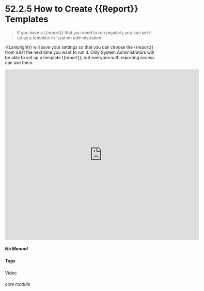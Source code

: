 # 52.2.5 How to Create {{Report}} Templates

> If you have a {{report}} that you need to run regularly you can set it up as a template in 'system administration' 

{{Lamplight}} will save your settings so that you can choose the {{report}} from a list the next time you want to run it. Only System Administrators will be able to set up a template {{report}}, but everyone with reporting access can use them.

<iframe title="How to Create {{Report}} Templates" width="640" height="564" src="https://player.vimeo.com/video/289258912" data-video-display="home" frameborder="0" allowFullScreen mozallowfullscreen webkitAllowFullScreen></iframe>


##### No Manual

##### Tags
Video

###### core module

